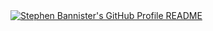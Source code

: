 <a href="https://github.com/MordrigeSHU">
  <picture>
    <source media="(prefers-color-scheme: dark)" srcset="https://raw.githubusercontent.com/stephenbannister/stephenbannister.github.io/main/dark_mode.svg">
    <img alt="Stephen Bannister's GitHub Profile README" src="https://raw.githubusercontent.com/stephenbannister/stephenbannister.github.io/main/light_mode.svg">
  </picture>
</a>
